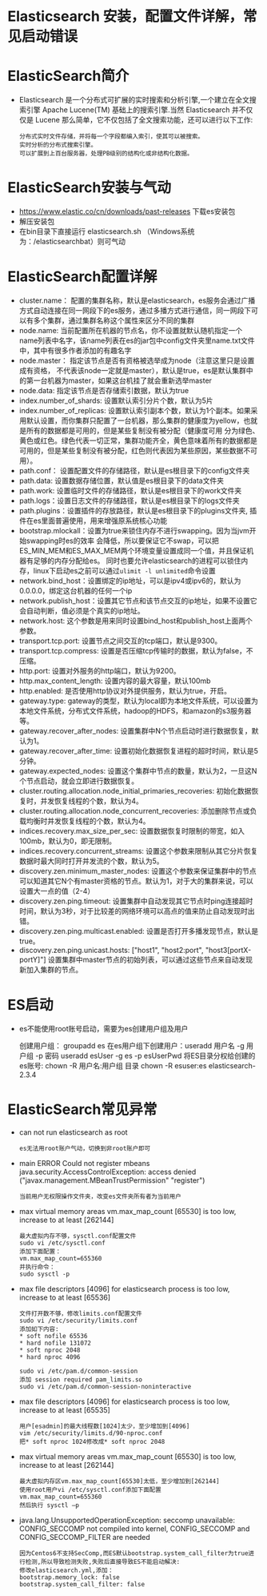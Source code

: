 Elasticsearch 安装，配置文件详解，常见启动错误
=====================================


# ElasticSearch简介

* Elasticsearch 是一个分布式可扩展的实时搜索和分析引擎,一个建立在全文搜索引擎 Apache Lucene(TM) 基础上的搜索引擎.当然 Elasticsearch 并不仅仅是 Lucene 那么简单，它不仅包括了全文搜索功能，还可以进行以下工作:

      分布式实时文件存储，并将每一个字段都编入索引，使其可以被搜索。
      实时分析的分布式搜索引擎。
      可以扩展到上百台服务器，处理PB级别的结构化或非结构化数据。

# ElasticSearch安装与气动

* https://www.elastic.co/cn/downloads/past-releases 下载es安装包
* 解压安装包
* 在bin目录下直接运行 elasticsearch.sh （Windows系统为：/elasticsearchbat）则可气动


# ElasticSearch配置详解

* cluster.name： 配置的集群名称，默认是elasticsearch，es服务会通过广播方式自动连接在同一网段下的es服务，通过多播方式进行通信，同一网段下可以有多个集群，通过集群名称这个属性来区分不同的集群
* node.name: 当前配置所在机器的节点名，你不设置就默认随机指定一个name列表中名字，该name列表在es的jar包中config文件夹里name.txt文件中，其中有很多作者添加的有趣名字
* node.master： 指定该节点是否有资格被选举成为node（注意这里只是设置成有资格， 不代表该node一定就是master），默认是true，es是默认集群中的第一台机器为master，如果这台机挂了就会重新选举master
* node.data: 指定该节点是否存储索引数据，默认为true
* index.number_of_shards: 设置默认索引分片个数，默认为5片
* index.number_of_replicas: 设置默认索引副本个数，默认为1个副本。如果采用默认设置，而你集群只配置了一台机器，那么集群的健康度为yellow，也就是所有的数据都是可用的，但是某些复制没有被分配（健康度可用  分为绿色、黄色或红色。绿色代表一切正常，集群功能齐全，黄色意味着所有的数据都是可用的，但是某些复制没有被分配，红色则代表因为某些原因，某些数据不可用）。
* path.conf： 设置配置文件的存储路径，默认是es根目录下的config文件夹
* path.data: 设置数据存储位置，默认值是es根目录下的data文件夹
* path.work: 设置临时文件的存储路径，默认是es根目录下的work文件夹
* path.logs：设置日志文件的存储路径，默认是es根目录下的logs文件夹
* path.plugins：设置插件的存放路径，默认是es根目录下的plugins文件夹, 插件在es里面普遍使用，用来增强原系统核心功能
* bootstrap.mlockall：设置为true来锁住内存不进行swapping。因为当jvm开始swapping时es的效率 会降低，所以要保证它不swap，可以把ES_MIN_MEM和ES_MAX_MEM两个环境变量设置成同一个值，并且保证机器有足够的内存分配给es。 同时也要允许elasticsearch的进程可以锁住内存，linux下启动es之前可以通过`ulimit -l unlimited`命令设置
* network.bind_host：设置绑定的ip地址，可以是ipv4或ipv6的，默认为0.0.0.0，绑定这台机器的任何一个ip
* network.publish_host：设置其它节点和该节点交互的ip地址，如果不设置它会自动判断，值必须是个真实的ip地址。
* network.host: 这个参数是用来同时设置bind_host和publish_host上面两个参数。
* transport.tcp.port: 设置节点之间交互的tcp端口，默认是9300。
* transport.tcp.compress: 设置是否压缩tcp传输时的数据，默认为false，不压缩。
* http.port: 设置对外服务的http端口，默认为9200。
* http.max_content_length: 设置内容的最大容量，默认100mb
* http.enabled: 是否使用http协议对外提供服务，默认为true，开启。
* gateway.type: gateway的类型，默认为local即为本地文件系统，可以设置为本地文件系统，分布式文件系统，hadoop的HDFS，和amazon的s3服务器等。
* gateway.recover_after_nodes: 设置集群中N个节点启动时进行数据恢复，默认为1。
* gateway.recover_after_time: 设置初始化数据恢复进程的超时时间，默认是5分钟。
* gateway.expected_nodes: 设置这个集群中节点的数量，默认为2，一旦这N个节点启动，就会立即进行数据恢复。
* cluster.routing.allocation.node_initial_primaries_recoveries: 初始化数据恢复时，并发恢复线程的个数，默认为4。
* cluster.routing.allocation.node_concurrent_recoveries: 添加删除节点或负载均衡时并发恢复线程的个数，默认为4。
* indices.recovery.max_size_per_sec: 设置数据恢复时限制的带宽，如入100mb，默认为0，即无限制。
* indices.recovery.concurrent_streams: 设置这个参数来限制从其它分片恢复数据时最大同时打开并发流的个数，默认为5。
* discovery.zen.minimum_master_nodes: 设置这个参数来保证集群中的节点可以知道其它N个有master资格的节点。默认为1，对于大的集群来说，可以设置大一点的值（2-4）
* discovery.zen.ping.timeout: 设置集群中自动发现其它节点时ping连接超时时间，默认为3秒，对于比较差的网络环境可以高点的值来防止自动发现时出错。
* discovery.zen.ping.multicast.enabled: 设置是否打开多播发现节点，默认是true。
* discovery.zen.ping.unicast.hosts: ["host1", "host2:port", "host3[portX-portY]"] 设置集群中master节点的初始列表，可以通过这些节点来自动发现新加入集群的节点。

# ES启动
* es不能使用root账号启动，需要为es创建用户组及用户

   创建用户组： groupadd es
   在es用户组下创建用户：useradd 用户名 -g 用户组 -p 密码
      useradd esUser -g es -p esUserPwd
   将ES目录分权给创建的es账号:  chown -R 用户名:用户组 目录
      chown -R esuser:es elasticsearch-2.3.4


# ElasticSearch常见异常
* can not run elasticsearch as root

      es无法用root账户气动，切换到非root账户即可

* main ERROR Could not register mbeans java.security.AccessControlException: access denied ("javax.management.MBeanTrustPermission" "register")

      当前用户无权限操作文件夹，改变es文件夹所有者为当前用户

* max virtual memory areas vm.max_map_count [65530] is too low, increase to at least [262144]

      最大虚拟内存不够，sysctl.conf配置文件
      sudo vi /etc/sysctl.conf
      添加下面配置：
      vm.max_map_count=655360
      并执行命令：
      sudo sysctl -p

* max file descriptors [4096] for elasticsearch process is too low, increase to at least [65536]

      文件打开数不够，修改limits.conf配置文件
      sudo vi /etc/security/limits.conf
      添加如下内容:
      * soft nofile 65536
      * hard nofile 131072
      * soft nproc 2048
      * hard nproc 4096

      sudo vi /etc/pam.d/common-session
      添加 session required pam_limits.so
      sudo vi /etc/pam.d/common-session-noninteractive


* max file descriptors [4096] for elasticsearch process is too low, increase to at least [65535]

      用户[esadmin]的最大线程数[1024]太少，至少增加到[4096]
      vim /etc/security/limits.d/90-nproc.conf
      把* soft nproc 1024修改成* soft nproc 2048

*  max virtual memory areas vm.max_map_count [65530] is too low, increase to at least [262144]

       最大虚拟内存区vm.max_map_count[65530]太低，至少增加到[262144]
       使用root用户vi /etc/sysctl.conf添加下面配置
       vm.max_map_count=655360
       然后执行 sysctl –p

* java.lang.UnsupportedOperationException: seccomp unavailable: CONFIG_SECCOMP not compiled into kernel, CONFIG_SECCOMP and CONFIG_SECCOMP_FILTER are needed

      因为Centos6不支持SecComp,而ES默认bootstrap.system_call_filter为true进行检测,所以导致检测失败,失败后直接导致ES不能启动解决:
      修改elasticsearch.yml,添加：
      bootstrap.memory_lock: false
      bootstrap.system_call_filter: false

